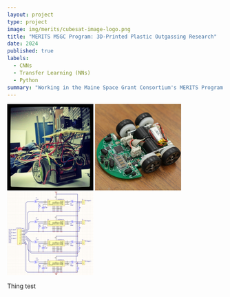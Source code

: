 ```yaml
---
layout: project
type: project
image: img/merits/cubesat-image-logo.png
title: "MERITS MSGC Program: 3D-Printed Plastic Outgassing Research"
date: 2024
published: true
labels:
  - CNNs
  - Transfer Learning (NNs)
  - Python
summary: "Working in the Maine Space Grant Consortium's MERITS Program at the University of Southern Maine analyzing 3D-printable plastics for outgassing."
---
```


<div class="text-center p-4">
  <img width="200px" src="../img/micromouse/micromouse-robot.png" class="img-thumbnail" >
  <img width="200px" src="../img/micromouse/micromouse-robot-2.jpg" class="img-thumbnail" >
  <img width="200px" src="../img/micromouse/micromouse-circuit.png" class="img-thumbnail" >
</div>

Thing test
